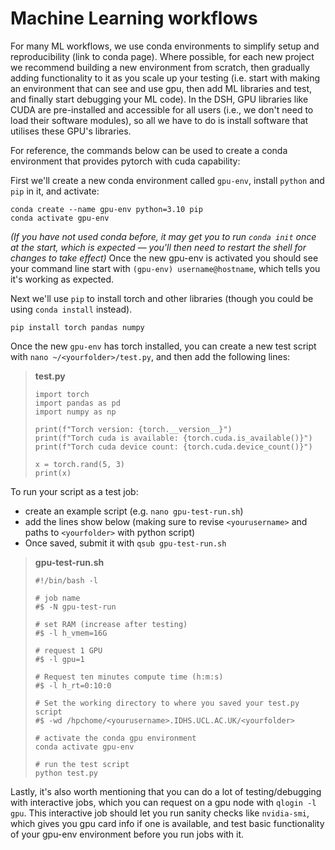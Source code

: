 # Machine Learning workflows

For many ML workflows, we use conda environments to simplify setup and reproducibility (link to conda page).
Where possible, for each new project we recommend building a new environment from scratch, then gradually adding functionality to it as you scale up your testing (i.e. start with making an environment that can see and use gpu, then add ML libraries and test, and finally start debugging your ML code). In the DSH, GPU libraries like CUDA are pre-installed and accessible for all users (i.e., we don't need to load their software modules), so all we have to do is install software that utilises these GPU's libraries. 

For reference, the commands below can be used to create a conda environment that provides pytorch with cuda capability:

First we'll create a new conda environment called `gpu-env`, install `python` and `pip` in it, and activate:
```
conda create --name gpu-env python=3.10 pip
conda activate gpu-env
```
*(If you have not used conda before, it may get you to run `conda init` once at the start, which is expected — you'll then need to restart the shell for changes to take effect)*
Once the new gpu-env is activated you should see your command line start with `(gpu-env) username@hostname`, which tells you it's working as expected.

Next we'll use `pip` to install torch and other libraries (though you could be using `conda install` instead).
```
pip install torch pandas numpy
```
Once the new `gpu-env` has torch installed, you can create a new test script with `nano ~/<yourfolder>/test.py`, and then add the following lines:

> **test.py**
> ```
> import torch
> import pandas as pd
> import numpy as np
> 
> print(f"Torch version: {torch.__version__}")
> print(f"Torch cuda is available: {torch.cuda.is_available()}")
> print(f"Torch cuda device count: {torch.cuda.device_count()}")
> 
> x = torch.rand(5, 3)
> print(x)

To run your script as a test job:
- create an example script (e.g. `nano gpu-test-run.sh`)
- add the lines show below (making sure to revise `<yourusername>` and paths to `<yourfolder>` with python script)
- Once saved, submit it with `qsub gpu-test-run.sh`

> **gpu-test-run.sh**
> ```
> #!/bin/bash -l
> 
> # job name
> #$ -N gpu-test-run
> 
> # set RAM (increase after testing)
> #$ -l h_vmem=16G
> 
> # request 1 GPU
> #$ -l gpu=1
> 
> # Request ten minutes compute time (h:m:s)
> #$ -l h_rt=0:10:0
> 
> # Set the working directory to where you saved your test.py script
> #$ -wd /hpchome/<yourusername>.IDHS.UCL.AC.UK/<yourfolder>
> 
> # activate the conda gpu environment
> conda activate gpu-env
> 
> # run the test script
> python test.py

Lastly, it's also worth mentioning that you can do a lot of testing/debugging with interactive jobs, which you can request on a gpu node with `qlogin -l gpu`. This interactive job should let you run sanity checks like `nvidia-smi`, which gives you gpu card info if one is available, and test basic functionality of your gpu-env environment before you run jobs with it.
